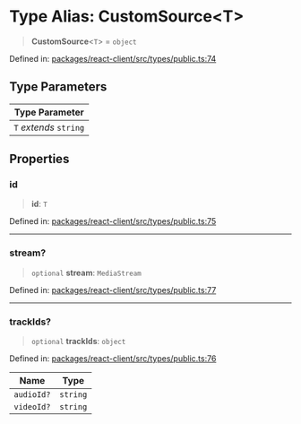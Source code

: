 # Type Alias: CustomSource\<T\>

> **CustomSource**\<`T`\> = `object`

Defined in: [packages/react-client/src/types/public.ts:74](https://github.com/fishjam-cloud/web-client-sdk/blob/00cc23b021c6e87a4a0f647ceccc9acb897b5a38/packages/react-client/src/types/public.ts#L74)

## Type Parameters

| Type Parameter |
| ------ |
| `T` *extends* `string` |

## Properties

### id

> **id**: `T`

Defined in: [packages/react-client/src/types/public.ts:75](https://github.com/fishjam-cloud/web-client-sdk/blob/00cc23b021c6e87a4a0f647ceccc9acb897b5a38/packages/react-client/src/types/public.ts#L75)

***

### stream?

> `optional` **stream**: `MediaStream`

Defined in: [packages/react-client/src/types/public.ts:77](https://github.com/fishjam-cloud/web-client-sdk/blob/00cc23b021c6e87a4a0f647ceccc9acb897b5a38/packages/react-client/src/types/public.ts#L77)

***

### trackIds?

> `optional` **trackIds**: `object`

Defined in: [packages/react-client/src/types/public.ts:76](https://github.com/fishjam-cloud/web-client-sdk/blob/00cc23b021c6e87a4a0f647ceccc9acb897b5a38/packages/react-client/src/types/public.ts#L76)

| Name | Type |
| ------ | ------ |
| `audioId?` | `string` |
| `videoId?` | `string` |
